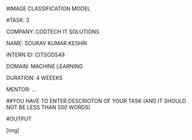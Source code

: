 #IMAGE CLASSIFICATION MODEL

#TASK: 3

COMPANY: CODTECH IT SOLUTIONS

NAME: SOURAV KUMAR KESHRI

INTERN ID: CITSOD549

DOMAIN: MACHINE LEARNING

DURATION: 4 WEEEKS

MENTOR: ...

##YOU HAVE TO ENTER DESCRIOTON OF YOUR TASK (AND IT SHOULD NOT BE LESS THAN 500 WORDS)

#OUTPUT

[img]
